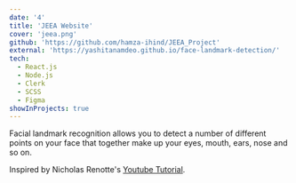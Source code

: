 ```yaml
---
date: '4'
title: 'JEEA Website'
cover: 'jeea.png'
github: 'https://github.com/hamza-ihind/JEEA_Project'
external: 'https://yashitanamdeo.github.io/face-landmark-detection/'
tech:
  - React.js
  - Node.js
  - Clerk
  - SCSS
  - Figma
showInProjects: true
---
```


Facial landmark recognition allows you to detect a number of different points on your face that together make up your eyes, mouth, ears, nose and so on.

Inspired by Nicholas Renotte's [Youtube Tutorial](https://www.youtube.com/watch?v=7lXYGDVHUNw).
